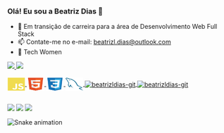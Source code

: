 ### Olá! Eu sou a Beatriz Dias 👋

- 🔭 Em transição de carreira para a área de Desenvolvimento Web Full Stack 
- 📫 Contate-me no e-mail: beatrizl.dias@outlook.com
- 💪 Tech Women

<div>
  <a href="https://github.com/beatrizldias">
  <img height="180em" src="https://github-readme-stats.vercel.app/api?username=beatrizldias&show_icons=true&theme=dark&include_all_commits=true&count_private=true"/>
  <img height="180em" src="https://github-readme-stats.vercel.app/api/top-langs/?username=beatrizldias&layout=compact&langs_count=16&theme=dark"/>
</div>
  
  <div style="display: inline_block"><br>
   <img align="center" alt="Rafa-Js" height="30" width="40" src="https://raw.githubusercontent.com/devicons/devicon/master/icons/javascript/javascript-plain.svg">
  <img align="center" alt="beatrizldias-HTML" height="30" width="40" src="https://raw.githubusercontent.com/devicons/devicon/master/icons/html5/html5-original.svg">
  <img align="center" alt="beatrizldias-CSS" height="30" width="40" src="https://raw.githubusercontent.com/devicons/devicon/master/icons/css3/css3-original.svg">
  <img align="center" alt="Rafa-Java" height="30" width="40" src="https://raw.githubusercontent.com/devicons/devicon/master/icons/mysql/mysql-original.svg">
  <img align="center" alt="beatrizldias-git" height="30" width="40" src="https://cdn.jsdelivr.net/gh/devicons/devicon/icons/git/git-original.svg">
  <img align="center" alt="beatrizldias-git" height="30" width="40" src="https://cdn.jsdelivr.net/gh/devicons/devicon/icons/nodejs/nodejs-original-wordmark.svg">
    
</div>
  
  ##
 
<div> 
  <a href="https://www.instagram.com/ldbeatriz" target="_blank"><img src="https://img.shields.io/badge/-Instagram-%23E4405F?style=for-the-badge&logo=instagram&logoColor=white" target="_blank"></a>
  <a href = "mailto:beatrizl.dias@outlook.com"><img src="https://img.shields.io/badge/-Gmail-%23333?style=for-the-badge&logo=gmail&logoColor=white" target="_blank"></a>
  <a href="https://www.linkedin.com/in/beatriz-lopes-dias-077ab3115/" target="_blank"><img src="https://img.shields.io/badge/-LinkedIn-%230077B5?style=for-the-badge&logo=linkedin&logoColor=white" target="_blank"></a>  
  </div>

  
   ![Snake animation](https://github.com/feliperochax/feliperochax/blob/output/github-contribution-grid-snake.svg)

